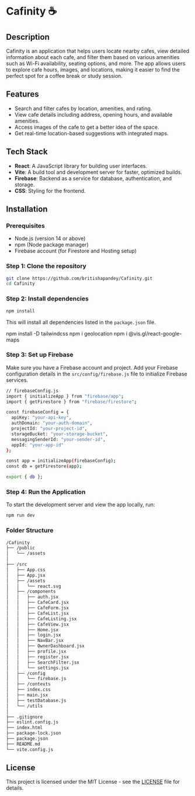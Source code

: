 # **Cafinity** ☕

## **Description**
Cafinity is an application that helps users locate nearby cafes, view detailed information about each cafe, and filter them based on various amenities such as Wi-Fi availability, seating options, and more. The app allows users to explore cafe hours, images, and locations, making it easier to find the perfect spot for a coffee break or study session.

## **Features**
- Search and filter cafes by location, amenities, and rating.
- View cafe details including address, opening hours, and available amenities.
- Access images of the cafe to get a better idea of the space.
- Get real-time location-based suggestions with integrated maps.

## **Tech Stack**
- **React**: A JavaScript library for building user interfaces.
- **Vite**: A build tool and development server for faster, optimized builds.
- **Firebase**: Backend as a service for database, authentication, and storage.
- **CSS**: Styling for the frontend.

## **Installation**

### **Prerequisites**
- Node.js (version 14 or above)
- npm (Node package manager)
- Firebase account (for Firestore and Hosting setup)

### **Step 1: Clone the repository**
```bash
git clone https://github.com/britishapandey/Cafinity.git
cd Cafinity
```

### **Step 2: Install dependencies**
```bash
npm install
```
This will install all dependencies listed in the `package.json` file.

npm install -D tailwindcss
npm i geolocation
npm i @vis.gl/react-google-maps

### **Step 3: Set up Firebase**
Make sure you have a Firebase account and project. Add your Firebase configuration details in the `src/config/firebase.js` file to initialize Firebase services.
```bash
// firebaseConfig.js
import { initializeApp } from "firebase/app";
import { getFirestore } from "firebase/firestore";

const firebaseConfig = {
  apiKey: "your-api-key",
  authDomain: "your-auth-domain",
  projectId: "your-project-id",
  storageBucket: "your-storage-bucket",
  messagingSenderId: "your-sender-id",
  appId: "your-app-id"
};

const app = initializeApp(firebaseConfig);
const db = getFirestore(app);

export { db };
```

### **Step 4: Run the Application**
To start the development server and view the app locally, run:
```bash
npm run dev
```

### **Folder Structure**
```bash
/Cafinity
├── /public
│   └── /assets
│
├── /src
│   ├── App.css
│   ├── App.jsx
│   ├── /assets
│   │   └── react.svg
│   ├── /components
│   │   ├── auth.jsx
│   │   ├── CafeCard.jsx
│   │   ├── CafeForm.jsx
│   │   ├── CafeList.jsx
│   │   ├── CafeListing.jsx
│   │   ├── CafeView.jsx
│   │   ├── Home.jsx
│   │   ├── login.jsx
│   │   ├── NavBar.jsx
│   │   ├── OwnerDashboard.jsx
│   │   ├── profile.jsx
│   │   ├── register.jsx
│   │   ├── SearchFilter.jsx
│   │   └── settings.jsx
│   ├── /config
│   │   └── firebase.js
│   ├── /contexts
│   ├── index.css
│   ├── main.jsx
│   ├── testDatabase.js
│   └── /utils
│
├── .gitignore
├── eslint.config.js
├── index.html
├── package-lock.json
├── package.json
├── README.md
└── vite.config.js
```

## License

This project is licensed under the MIT License - see the [LICENSE](LICENSE) file for details.

